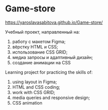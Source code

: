 # Game-store

https://yaroslavasabitova.github.io/Game-store/

Учебный проект, направленный на:

1. работу с макетом Figma;
2. вёрстку HTML и CSS;
3. использование CSS GRID;
4. медиа запросы и адаптивный дизайн;
5. создание анимации на CSS

Learning project for practicing the skills of:

1. using layout in Figma;
2. HTML and CSS coding;
3. work with CSS GRID;
4. media queries and responsive design;
5. CSS animation
